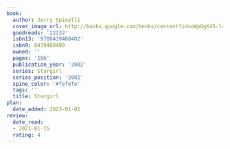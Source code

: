```yaml
---
book:
  author: Jerry Spinelli
  cover_image_url: http://books.google.com/books/content?id=oWpGgX45-lcC&printsec=frontcover&img=1&zoom=1&source=gbs_api
  goodreads: '22232'
  isbn13: '9780439488402'
  isbn9: 0439488400
  owned: ''
  pages: '186'
  publication_year: '2002'
  series: Stargirl
  series_position: '2002'
  spine_color: '#fefefe'
  tags: ''
  title: Stargirl
plan:
  date_added: 2023-01-01
review:
  date_read:
  - 2021-01-15
  rating: 4
---
```

